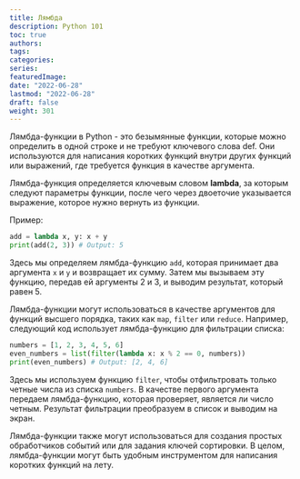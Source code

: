 ```yaml
---
title: Лямбда
description: Python 101
toc: true
authors:
tags:
categories:
series:
featuredImage:
date: "2022-06-28"
lastmod: "2022-06-28"
draft: false
weight: 301
---
```


Лямбда-функции в Python - это безымянные функции, которые можно определить в одной строке и не требуют ключевого слова def. Они используются для написания коротких функций внутри других функций или выражений, где требуется функция в качестве аргумента.

Лямбда-функция определяется ключевым словом **lambda**, за которым следуют параметры функции, после чего через двоеточие указывается выражение, которое нужно вернуть из функции.

Пример:

```python
add = lambda x, y: x + y
print(add(2, 3)) # Output: 5
```

Здесь мы определяем лямбда-функцию `add`, которая принимает два аргумента `x` и `y` и возвращает их сумму. Затем мы вызываем эту функцию, передав ей аргументы 2 и 3, и выводим результат, который равен 5.

Лямбда-функции могут использоваться в качестве аргументов для функций высшего порядка, таких как `map`, `filter` или `reduce`. Например, следующий код использует лямбда-функцию для фильтрации списка:

```python
numbers = [1, 2, 3, 4, 5, 6]
even_numbers = list(filter(lambda x: x % 2 == 0, numbers))
print(even_numbers) # Output: [2, 4, 6]
```

Здесь мы используем функцию `filter`, чтобы отфильтровать только четные числа из списка `numbers`. В качестве первого аргумента передаем лямбда-функцию, которая проверяет, является ли число четным. Результат фильтрации преобразуем в список и выводим на экран.

Лямбда-функции также могут использоваться для создания простых обработчиков событий или для задания ключей сортировки. В целом, лямбда-функции могут быть удобным инструментом для написания коротких функций на лету.
